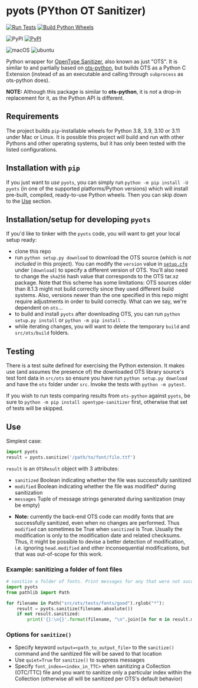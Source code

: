 # pyots (PYthon OT Sanitizer)

[![Run Tests](https://github.com/adobe-type-tools/pyots/actions/workflows/run_tests.yml/badge.svg)](https://github.com/adobe-type-tools/pyots/actions/workflows/run_tests.yml) [![Build Python Wheels](https://github.com/adobe-type-tools/pyots/actions/workflows/release.yml/badge.svg)](https://github.com/adobe-type-tools/pyots/actions/workflows/release.yml)

![PyPI](https://img.shields.io/pypi/v/pyots) [![PyPI](https://img.shields.io/pypi/pyversions/pyots)](https://pypi.org/project/pyots/)

![macOS](https://img.shields.io/badge/-macOS-lightgrey) ![ubuntu](https://img.shields.io/badge/-ubuntu-lightgrey)

Python wrapper for [OpenType Sanitizer](https://github.com/khaledhosny/ots), also known as just "OTS". It is similar to and partially based on [ots-python](https://github.com/googlefonts/ots-python), but builds OTS as a Python C Extension (instead of as an executable and calling through `subprocess` as ots-python does).

**NOTE:** Although this package is similar to **ots-python**, it is _not_ a drop-in replacement for it, as the Python API is different.

## Requirements
The project builds `pip`-installable wheels for Python 3.8, 3.9, 3.10 or 3.11 under Mac or Linux. It is possible this project will build and run with other Pythons and other operating systems, but it has only been tested with the listed configurations.

## Installation with `pip`
If you just want to _use_ `pyots`, you can simply run `python -m pip install -U pyots` (in one of the supported platforms/Python versions) which will install pre-built, compiled, ready-to-use Python wheels. Then you can skip down to the [Use](#Use) section.

## Installation/setup for developing `pyots`
If you'd like to tinker with the `pyots` code, you will want to get your local setup ready:
 - clone this repo
 - run `python setup.py download` to download the OTS source (which is _not included_ in this project). You can modify the `version` value in [`setup.cfg`](./setup.cfg) under `[download]` to specify a different version of OTS. You'll also need to change the `sha256` hash value that corresponds to the OTS tar.xz package. Note that this scheme has some limitations: OTS sources older than 8.1.3 might not build correctly since they used different build systems. Also, versions newer than the one specified in this repo might require adjustments in order to build correctly. What can we say, we're dependent on `ots`...
 - to build and install `pyots` after downloading OTS, you can run `python setup.py install` or `python -m pip install .`
 - while iterating changes, you will want to delete the temporary `build` and `src/ots/build` folders.

## Testing
There is a test suite defined for exercising the Python extension. It makes use (and assumes the presence of) the downloaded OTS library source's test font data in `src/ots` so ensure you have run `python setup.py download` and have the `ots` folder under `src`. Invoke the tests with `python -m pytest`.

If you wish to run tests comparing results from `ots-python` against `pyots`, be sure to `python -m pip install opentype-sanitizer` first, otherwise that set of tests will be skipped.

## Use
Simplest case:
```python
import pyots
result = pyots.sanitize('/path/to/font/file.ttf')
```

`result` is an `OTSResult` object with 3 attributes:
 - `sanitized` Boolean indicating whether the file was successfully sanitized
 - `modified` Boolean indicating whether the file was modified* during sanitization
 - `messages` Tuple of message strings generated during sanitization (may be empty)

* **Note:** currently the back-end OTS code can modify fonts that are successfully sanitized, even when no changes are performed. Thus `modified` can sometimes be True when `sanitized` is True. Usually the modification is only to the modification date and related checksums. Thus, it might be possible to devise a better detection of modification, i.e. ignoring `head.modified` and other inconsequential modifications, but that was out-of-scope for this work.

### Example: sanitizing a folder of font files
```python
# sanitize a folder of fonts. Print messages for any that were not successfully sanitized.
import pyots
from pathlib import Path

for filename in Path("src/ots/tests/fonts/good").rglob("*"):
    result = pyots.sanitize(filename.absolute())
    if not result.sanitized:
        print('{}:\n{}'.format(filename, "\n".join([m for m in result.messages])))
```

### Options for `sanitize()`
 - Specify keyword `output=<path_to_output_file>` to the `sanitize()` command and the sanitized file will be saved to that location
 - Use `quiet=True` for `sanitize()` to suppress messages
 - Specify `font_index=<index_in_TTC>` when sanitizing a Collection (OTC/TTC) file and you want to sanitize only a particular index within the Collection (otherwise all will be sanitized per OTS's default behavior)

